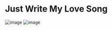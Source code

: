 # Just Write My Love Song

![image](https://github.com/Maidang1/love-song/assets/50993231/e70683e6-c03c-4bd9-9878-431fbc12a1b7)
![image](https://github.com/Maidang1/love-song/assets/50993231/c6be7b20-3ae9-461e-a01e-aadf67b78338)




